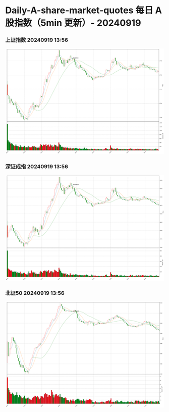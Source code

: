 
# Daily-A-share-market-quotes 每日 A 股指数（5min 更新）- 20240919

### 上证指数 20240919 13:56
![](./fig/2024/9/20240919-sh000001.png)

### 深证成指 20240919 13:56
![](./fig/2024/9/20240919-sz399001.png)

### 北证50 20240919 13:56
![](./fig/2024/9/20240919-bj899050.png)
